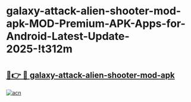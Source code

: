 # galaxy-attack-alien-shooter-mod-apk-MOD-Premium-APK-Apps-for-Android-Latest-Update-2025-!t312m

# <h2><a href="https://g5ttze.esa.edu.pl?title=galaxy-attack-alien-shooter-mod-apk&ref=t312m">🔗👉 🔴 galaxy-attack-alien-shooter-mod-apk</a></h2>

[![acn](https://github.com/user-attachments/assets/0f9c940e-d8b0-45ae-aac7-cd30a18b3e1c)](https://g5ttze.esa.edu.pl?title=galaxy-attack-alien-shooter-mod-apk&ref=t312m)

